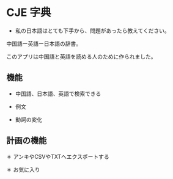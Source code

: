 # CJE 字典

* 私の日本語はとても下手から、問題があったら教えてください。

中国語ー英語ー日本語の辞書。

このアプリは中国語と英語を読める人のために作られました。

## 機能

* 中国語、日本語、英語で検索できる

* 例文

* 動詞の変化

## 計画の機能

＊ アンキやCSVやTXTへエクスポートする

＊ お気に入り
